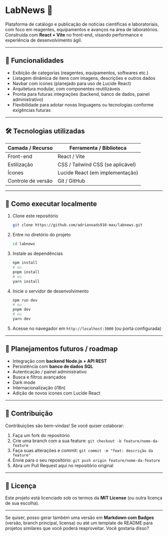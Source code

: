 # LabNews 🚀

Plataforma de catálogo e publicação de notícias científicas e laboratoriais, com foco em reagentes, equipamentos e avanços na área de laboratórios.
Construída com **React + Vite** no front-end, visando performance e experiência de desenvolvimento ágil.

---

## 🧩 Funcionalidades

* Exibição de categorias (reagentes, equipamentos, softwares etc.)
* Listagem dinâmica de itens com imagens, descrições e outros dados
* Navbar com ícones (planejado para uso de Lucide React)
* Arquitetura modular, com componentes reutilizáveis
* Pronta para futuras integrações (backend, banco de dados, painel administrativo)
* Flexibilidade para adotar novas linguagens ou tecnologias conforme exigências futuras

---

## 🛠️ Tecnologias utilizadas

| Camada / Recurso   | Ferramenta / Biblioteca           |
| ------------------ | --------------------------------- |
| Front-end          | React / Vite                      |
| Estilização        | CSS / Tailwind CSS (se aplicável) |
| Ícones             | Lucide React (em implementação)   |
| Controle de versão | Git / GitHub                      |

---

## 🔧 Como executar localmente

1. Clone este repositório

   ```bash
   git clone https://github.com/adrianoads910-max/labnews.git
   ```
2. Entre no diretório do projeto

   ```bash
   cd labnews
   ```
3. Instale as dependências

   ```bash
   npm install
   # ou
   pnpm install
   # ou
   yarn install
   ```
4. Inicie o servidor de desenvolvimento

   ```bash
   npm run dev
   # ou
   pnpm dev
   # ou
   yarn dev
   ```
5. Acesse no navegador em `http://localhost:3000` (ou porta configurada)

---

## 🌱 Planejamentos futuros / roadmap

* Integração com **backend Node.js + API REST**
* Persistência com **banco de dados SQL**
* Autenticação / painel administrativo
* Busca e filtros avançados
* Dark mode
* Internacionalização (i18n)
* Adição de novos ícones com Lucide React

---

## 🤝 Contribuição

Contribuições são bem-vindas! Se você quiser colaborar:

1. Faça um fork do repositório
2. Crie uma branch com a sua feature: `git checkout -b feature/nome-da-feature`
3. Faça suas alterações e commit: `git commit -m "feat: descrição da feature"`
4. Envie para o seu repositório: `git push origin feature/nome-da-feature`
5. Abra um Pull Request aqui no repositório original

---

## 📄 Licença

Este projeto está licenciado sob os termos da **MIT License** (ou outra licença de sua escolha).

---

Se quiser, posso gerar também uma versão em **Markdown com Badges** (versão, branch principal, licensa) ou até um template de README para projetos similares que você poderá reaproveitar. Você gostaria disso?
